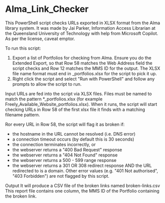 # Alma_Link_Checker

This PowerShell script checks URLs exported in XLSX format from the Alma library system. It was made by Jai Parker, Information Access Librarian at the Queensland University of Technology with help from Microsoft Copilot. As per the license, caveat emptor.

To run this script:

1. Export a list of Portfolios for checking from Alma. Ensure you do the Extended Export, so that Row 58 matches the Web Address field the script checks and Row 12 matches the MMS ID for the output.  The XLSX file name format must end in _portfolios.xlsx for the script to pick it up.
2. Right click the script and select "Run with PowerShell" and follow any prompts to allow the script to run.

Input
URLs are fed into the script via XLSX files. Files must be named to match the pattern *_portfolios.xlsx (for example Freely_Available_Website_portfolios.xlsx). When it runs, the script will start checking URLs in Row 58 of the first xlsx file it finds with a matching filename pattern.

Ror every URL in Row 58, the script will flag it as broken if:

* the hostname in the URL cannot be resolved (i.e. DNS error)
* a connection timeout occurs (by default this is 30 seconds)
* the connection terminates incorrectly, or
* the webserver returns a "400 Bad Request" response
* the webserver returns a "404 Not Found" response
* the webserver returns a 500 - 599 range response
* the webserver returns a 301 OR 308 redirect response AND the URL redirected to is a domain.
Other error values (e.g. "401 Not authorised", "403 Forbidden") are not flagged by this script.

Output
It will produce a CSV file of the broken links named broken-links.csv
This report file contains one column, the MMS ID of the Portfolio containing the broken link.

